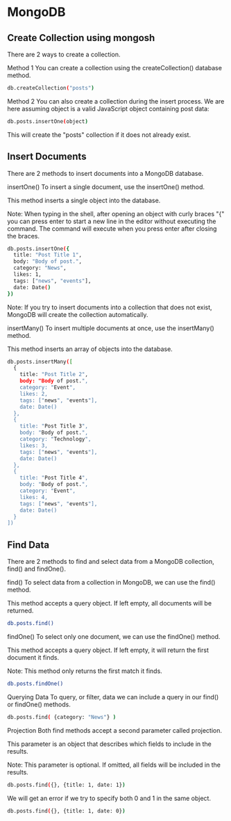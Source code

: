 # MongoDB

## Create Collection using mongosh
There are 2 ways to create a collection.

Method 1
You can create a collection using the createCollection() database method.

```sh
db.createCollection("posts")
```

Method 2
You can also create a collection during the insert process. We are here assuming object is a valid JavaScript object containing post data:

```sh
db.posts.insertOne(object)
```

This will create the "posts" collection if it does not already exist.

## Insert Documents
There are 2 methods to insert documents into a MongoDB database.

insertOne()
To insert a single document, use the insertOne() method.

This method inserts a single object into the database.

Note: When typing in the shell, after opening an object with curly braces "{" you can press enter to start a new line in the editor without executing the command. The command will execute when you press enter after closing the braces.

```sh
db.posts.insertOne({
  title: "Post Title 1",
  body: "Body of post.",
  category: "News",
  likes: 1,
  tags: ["news", "events"],
  date: Date()
})
```
Note: If you try to insert documents into a collection that does not exist, MongoDB will create the collection automatically.

insertMany()
To insert multiple documents at once, use the insertMany() method.

This method inserts an array of objects into the database.

```sh
db.posts.insertMany([  
  {
    title: "Post Title 2",
    body: "Body of post.",
    category: "Event",
    likes: 2,
    tags: ["news", "events"],
    date: Date()
  },
  {
    title: "Post Title 3",
    body: "Body of post.",
    category: "Technology",
    likes: 3,
    tags: ["news", "events"],
    date: Date()
  },
  {
    title: "Post Title 4",
    body: "Body of post.",
    category: "Event",
    likes: 4,
    tags: ["news", "events"],
    date: Date()
  }
])
```

## Find Data
There are 2 methods to find and select data from a MongoDB collection, find() and findOne().

find()
To select data from a collection in MongoDB, we can use the find() method.

This method accepts a query object. If left empty, all documents will be returned.

```sh
db.posts.find()
```
findOne()
To select only one document, we can use the findOne() method.

This method accepts a query object. If left empty, it will return the first document it finds.

Note: This method only returns the first match it finds.

```sh
db.posts.findOne()
```
Querying Data
To query, or filter, data we can include a query in our find() or findOne() methods.

```sh
db.posts.find( {category: "News"} )
```
Projection
Both find methods accept a second parameter called projection.

This parameter is an object that describes which fields to include in the results.

Note: This parameter is optional. If omitted, all fields will be included in the results.

```sh
db.posts.find({}, {title: 1, date: 1})
```
We will get an error if we try to specify both 0 and 1 in the same object.
```sh
db.posts.find({}, {title: 1, date: 0})
```






